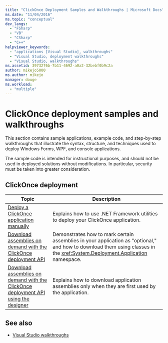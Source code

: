 ```yaml
---
title: "ClickOnce Deployment Samples and Walkthroughs | Microsoft Docs"
ms.date: "11/04/2016"
ms.topic: "conceptual"
dev_langs:
  - "FSharp"
  - "VB"
  - "CSharp"
  - "C++"
helpviewer_keywords:
  - "applications [Visual Studio], walkthroughs"
  - "Visual Studio, deployment walkthroughs"
  - "Visual Studio, walkthroughs"
ms.assetid: 3973276b-7b11-4692-a0a2-32bebf0b9c2a
author: mikejo5000
ms.author: mikejo
manager: douge
ms.workload:
  - "multiple"
---
```

# ClickOnce deployment samples and walkthroughs
This section contains sample applications, example code, and step-by-step walkthroughs that illustrate the syntax, structure, and techniques used to deploy Windows Forms, WPF, and console applications.

 The sample code is intended for instructional purposes, and should not be used in deployed solutions without modifications. In particular, security must be taken into greater consideration.

## ClickOnce deployment

|Topic|Description|
|-----------|-----------------|
|[Deploy a ClickOnce application manually](../deployment/walkthrough-manually-deploying-a-clickonce-application.md)|Explains how to use .NET Framework utilities to deploy your ClickOnce application.|
|[Download assemblies on demand with the ClickOnce deployment API](../deployment/walkthrough-downloading-assemblies-on-demand-with-the-clickonce-deployment-api.md)|Demonstrates how to mark certain assemblies in your application as "optional," and how to download them using classes in the <xref:System.Deployment.Application> namespace.|
|[Download assemblies on demand with the ClickOnce deployment API using the designer](../deployment/walkthrough-downloading-assemblies-on-demand-with-the-clickonce-deployment-api-using-the-designer.md)|Explains how to download application assemblies only when they are first used by the application.|

## See also

- [Visual Studio walkthroughs](https://msdn.microsoft.com/library/f5399a1f-2d3d-42fb-b989-134ccda2159f)